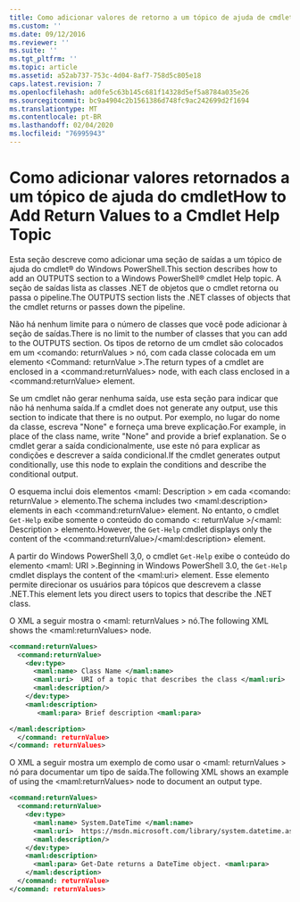 ```yaml
---
title: Como adicionar valores de retorno a um tópico de ajuda de cmdlet | Microsoft Docs
ms.custom: ''
ms.date: 09/12/2016
ms.reviewer: ''
ms.suite: ''
ms.tgt_pltfrm: ''
ms.topic: article
ms.assetid: a52ab737-753c-4d04-8af7-758d5c805e18
caps.latest.revision: 7
ms.openlocfilehash: ad0fe5c63b145c681f14328d5ef5a8784a035e26
ms.sourcegitcommit: bc9a4904c2b1561386d748fc9ac242699d2f1694
ms.translationtype: MT
ms.contentlocale: pt-BR
ms.lasthandoff: 02/04/2020
ms.locfileid: "76995943"
---
```

# <a name="how-to-add-return-values-to-a-cmdlet-help-topic"></a><span data-ttu-id="91249-102">Como adicionar valores retornados a um tópico de ajuda do cmdlet</span><span class="sxs-lookup"><span data-stu-id="91249-102">How to Add Return Values to a Cmdlet Help Topic</span></span>

<span data-ttu-id="91249-103">Esta seção descreve como adicionar uma seção de saídas a um tópico de ajuda do cmdlet® do Windows PowerShell.</span><span class="sxs-lookup"><span data-stu-id="91249-103">This section describes how to add an OUTPUTS section to a Windows PowerShell® cmdlet Help topic.</span></span> <span data-ttu-id="91249-104">A seção de saídas lista as classes .NET de objetos que o cmdlet retorna ou passa o pipeline.</span><span class="sxs-lookup"><span data-stu-id="91249-104">The OUTPUTS section lists the .NET classes of objects that the cmdlet returns or passes down the pipeline.</span></span>

<span data-ttu-id="91249-105">Não há nenhum limite para o número de classes que você pode adicionar à seção de saídas.</span><span class="sxs-lookup"><span data-stu-id="91249-105">There is no limit to the number of classes that you can add to the OUTPUTS section.</span></span> <span data-ttu-id="91249-106">Os tipos de retorno de um cmdlet são colocados em um \<comando: returnValues > nó, com cada classe colocada em um elemento \<Command: returnValue >.</span><span class="sxs-lookup"><span data-stu-id="91249-106">The return types of a cmdlet are enclosed in a \<command:returnValues> node, with each class enclosed in a \<command:returnValue> element.</span></span>

<span data-ttu-id="91249-107">Se um cmdlet não gerar nenhuma saída, use esta seção para indicar que não há nenhuma saída.</span><span class="sxs-lookup"><span data-stu-id="91249-107">If a cmdlet does not generate any output, use this section to indicate that there is no output.</span></span> <span data-ttu-id="91249-108">Por exemplo, no lugar do nome da classe, escreva "None" e forneça uma breve explicação.</span><span class="sxs-lookup"><span data-stu-id="91249-108">For example, in place of the class name, write "None" and provide a brief explanation.</span></span> <span data-ttu-id="91249-109">Se o cmdlet gerar a saída condicionalmente, use este nó para explicar as condições e descrever a saída condicional.</span><span class="sxs-lookup"><span data-stu-id="91249-109">If the cmdlet generates output conditionally, use this node to explain the conditions and describe the conditional output.</span></span>

<span data-ttu-id="91249-110">O esquema inclui dois elementos \<maml: Description > em cada \<comando: returnValue > elemento.</span><span class="sxs-lookup"><span data-stu-id="91249-110">The schema includes two \<maml:description> elements in each \<command:returnValue> element.</span></span> <span data-ttu-id="91249-111">No entanto, o cmdlet `Get-Help` exibe somente o conteúdo do comando \<: returnValue >/\<maml: Description > elemento.</span><span class="sxs-lookup"><span data-stu-id="91249-111">However, the `Get-Help` cmdlet displays only the content of the \<command:returnValue>/\<maml:description> element.</span></span>

<span data-ttu-id="91249-112">A partir do Windows PowerShell 3,0, o cmdlet `Get-Help` exibe o conteúdo do elemento \<maml: URI >.</span><span class="sxs-lookup"><span data-stu-id="91249-112">Beginning in Windows PowerShell 3.0, the `Get-Help` cmdlet displays the content of the \<maml:uri> element.</span></span> <span data-ttu-id="91249-113">Esse elemento permite direcionar os usuários para tópicos que descrevem a classe .NET.</span><span class="sxs-lookup"><span data-stu-id="91249-113">This element lets you direct users to topics that describe the .NET class.</span></span>

<span data-ttu-id="91249-114">O XML a seguir mostra o \<maml: returnValues > nó.</span><span class="sxs-lookup"><span data-stu-id="91249-114">The following XML shows the \<maml:returnValues> node.</span></span>

```xml
<command:returnValues>
  <command:returnValue>
    <dev:type>
      <maml:name> Class Name </maml:name>
      <maml:uri>  URI of a topic that describes the class </maml:uri>
      <maml:description/>
    </dev:type>
    <maml:description>
       <maml:para> Brief description <maml:para>

</maml:description>
  </command: returnValue>
</command: returnValues>
```

<span data-ttu-id="91249-115">O XML a seguir mostra um exemplo de como usar o \<maml: returnValues > nó para documentar um tipo de saída.</span><span class="sxs-lookup"><span data-stu-id="91249-115">The following XML shows an example of using the \<maml:returnValues> node to document an output type.</span></span>

```xml
<command:returnValues>
  <command:returnValue>
    <dev:type>
      <maml:name> System.DateTime </maml:name>
      <maml:uri>  https://msdn.microsoft.com/library/system.datetime.aspx </maml:uri>
      <maml:description/>
    </dev:type>
    <maml:description>
      <maml:para> Get-Date returns a DateTime object. <maml:para>
    </maml:description>
  </command: returnValue>
</command: returnValues>
```



